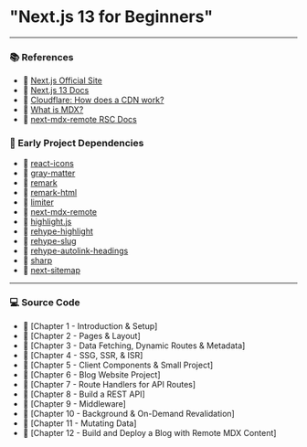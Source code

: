# "Next.js 13 for Beginners"

---
### 📚 References
- 🔗 [Next.js Official Site](https://nextjs.org/)
- 🔗 [Next.js 13 Docs](https://nextjs.org/docs)
- 🔗 [Cloudflare: How does a CDN work?](https://www.cloudflare.com/learning/cdn/what-is-a-cdn/)
- 🔗 [What is MDX?](https://mdxjs.com/docs/what-is-mdx/)
- 🔗 [next-mdx-remote RSC Docs](https://github.com/hashicorp/next-mdx-remote#react-server-components-rsc--nextjs-app-directory-support)

### 🚀 Early Project Dependencies
- 🔗 [react-icons](https://www.npmjs.com/package/react-icons)
- 🔗 [gray-matter](https://www.npmjs.com/package/gray-matter)
- 🔗 [remark](https://www.npmjs.com/package/remark)
- 🔗 [remark-html](https://www.npmjs.com/package/remark-html)
- 🔗 [limiter](https://www.npmjs.com/package/limiter)
- 🔗 [next-mdx-remote](https://www.npmjs.com/package/next-mdx-remote)
- 🔗 [highlight.js](https://www.npmjs.com/package/highlight.js)
- 🔗 [rehype-highlight](https://www.npmjs.com/package/rehype-highlight)
- 🔗 [rehype-slug](https://www.npmjs.com/package/rehype-slug)
- 🔗 [rehype-autolink-headings](https://www.npmjs.com/package/rehype-autolink-headings)
- 🔗 [sharp](https://www.npmjs.com/package/sharp)
- 🔗 [next-sitemap](https://www.npmjs.com/package/next-sitemap)

---

### 💻 Source Code

- 🔗 [Chapter 1 - Introduction & Setup]
- 🔗 [Chapter 2 - Pages & Layout]
- 🔗 [Chapter 3 - Data Fetching, Dynamic Routes & Metadata]
- 🔗 [Chapter 4 - SSG, SSR, & ISR]
- 🔗 [Chapter 5 - Client Components & Small Project]
- 🔗 [Chapter 6 - Blog Website Project]
- 🔗 [Chapter 7 - Route Handlers for API Routes]
- 🔗 [Chapter 8 - Build a REST API]
- 🔗 [Chapter 9 - Middleware]
- 🔗 [Chapter 10 - Background & On-Demand Revalidation]
- 🔗 [Chapter 11 - Mutating Data]
- 🔗 [Chapter 12 - Build and Deploy a Blog with Remote MDX Content]


